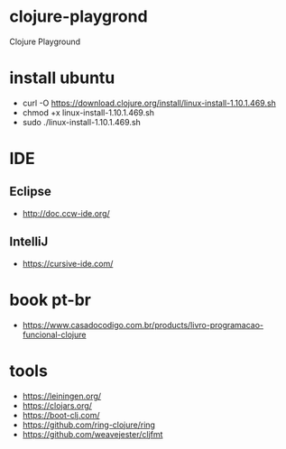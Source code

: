 # clojure-playgrond
Clojure Playground

# install ubuntu
- curl -O https://download.clojure.org/install/linux-install-1.10.1.469.sh
- chmod +x linux-install-1.10.1.469.sh
- sudo ./linux-install-1.10.1.469.sh

# IDE
## Eclipse
- http://doc.ccw-ide.org/
## IntelliJ
- https://cursive-ide.com/

# book pt-br
- https://www.casadocodigo.com.br/products/livro-programacao-funcional-clojure

# tools
- https://leiningen.org/
- https://clojars.org/
- https://boot-clj.com/
- https://github.com/ring-clojure/ring
- https://github.com/weavejester/cljfmt